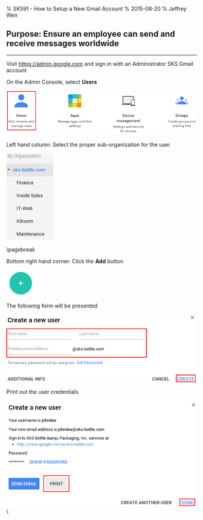 % SK591 - How to Setup a New Gmail Account
% 2015-08-20
% Jeffrey Wen

## Purpose: Ensure an employee can send and receive messages worldwide
___
Visit https://admin.google.com and sign in with an Administrator SKS Gmail account

On the Admin Console, select **Users**

![](admin-console.jpg)

Left hand column: Select the proper sub-organization for the user

![](sub-organization.jpg)

\pagebreak

Bottom right hand corner: Click the **Add** button

![](add-user.jpg)

The following form will be presented

![](user-form.jpg)

Print out the user credentials

![](print-user.jpg)\
